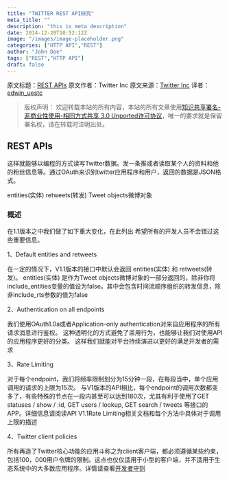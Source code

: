 ```yaml
---
title: "TWITTER REST API研究"
meta_title: ""
description: "this is meta description"
date: 2014-12-20T10:52:12Z
image: "/images/image-placeholder.png"
categories: ["HTTP API","REST"]
author: "John Doe"
tags: ["REST","HTTP API"]
draft: false
---
```



原文标题：[REST APIs](https://dev.twitter.com/rest/public)
原文作者：Twitter Inc
原文来源：[Twitter Inc]()
译者： [edwin_uestc](http://wanghaisheng.github.io/about/)
>版权声明：
>欢迎转载本站的所有内容，本站的所有文章使用[知识共享署名-非商业性使用-相同方式共享 3.0 Unported许可协议](http://creativecommons.org/licenses/by-nc-sa/3.0/deed.zh)，唯一的要求就是保留署名权，请在转载时注明出处。


## REST APIs
这样就能够以编程的方式读写Twitter数据。发一条推或者读取某个人的资料和他的粉丝信息等。通过OAuth来识别twitter应用程序和用户，返回的数据是JSON格式。

 entities(实体)
 retweets(转发)
 Tweet objects微博对象
### 概述
在1.1版本之中我们做了如下重大变化，在此列出 希望所有的开发人员不会错过这些重要信息。

1、Default entities and retweets

在一定的情况下，V1.1版本的接口中默认会返回 entities(实体) 和 retweets(转发)。 entities(实体) 是作为Tweet objects微博对象的一部分返回的，除非你将include_entities变量的值设为false。其中会包含时间流顺序组织的转发信息，除非include_rts参数的值为false

2、Authentication on all endpoints

我们使用OAuth1.0a或者Application-only authentication对来自应用程序的所有请求消息进行鉴权。
这种透明化的方式避免了滥用行为，也能够让我们对使用API的应用程序更好的分类。
这样我们就能对平台持续演进以更好的满足开发者的需求

3、Rate Limiting

对于每个endpoint，我们将频率限制划分为15分钟一段，在每段当中，单个应用调用的请求的上限为15次。
与V1版本的API相比，每个endpoint的调用次数都变多了，有些特殊的节点在一段内甚至可以达到180次，尤其有利于使用了GET statuses / show / :id, GET users / lookup, GET search / tweets 等接口的APP。详细信息请阅读API V1.1Rate Limiting相关文档和每个方法中具体对于调用上限的描述

4、Twitter client policies

所有再造了Twitter核心功能的应用斗称之为client客户端，都必须遵循某些约束，包括100，000用户令牌的限制。这点也仅仅适用于小型的客户端，并不适用于生态系统中的大多数应用程序。详情请查看[开发者守则](https://dev.twitter.com/terms/api-terms)


###
